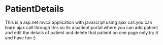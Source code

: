 PatientDetails
==============
This is a asp.net mvc3 application with javascript using ajax call.you can learn ajax call through this so its a patient portal where
you can add patient and edit the details of patient and delete that patient on one page only.try it and have fun :)
